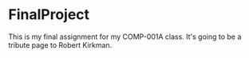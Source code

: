 # FinalProject
This is my final assignment for my COMP-001A class. It's going to be a tribute page to Robert Kirkman.

